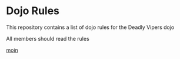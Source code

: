 Dojo Rules
==========

This repository contains a list of dojo rules for the Deadly Vipers dojo


All members should read the rules

[moin](https://github.com/deadlyvipers)
